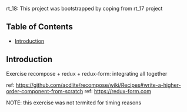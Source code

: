 rt_18: This project was bootstrapped by coping from rt_17 project

## Table of Contents

- [Introduction](#Introduction)


## Introduction

Exercise recompose + redux + redux-form: integrating all together

ref: https://github.com/acdlite/recompose/wiki/Recipes#write-a-higher-order-component-from-scratch
ref: https://redux-form.com

NOTE: this exercise was not termited for timing reasons
